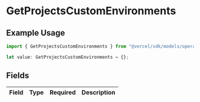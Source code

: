 # GetProjectsCustomEnvironments

## Example Usage

```typescript
import { GetProjectsCustomEnvironments } from "@vercel/sdk/models/operations/getprojects.js";

let value: GetProjectsCustomEnvironments = {};
```

## Fields

| Field       | Type        | Required    | Description |
| ----------- | ----------- | ----------- | ----------- |